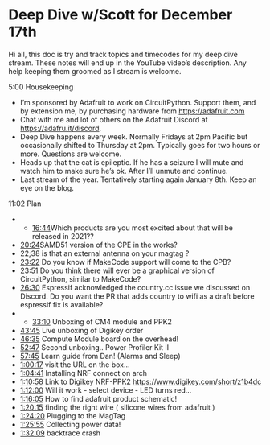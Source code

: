 # Deep Dive w/Scott for December 17th


Hi all, this doc is try and track topics and timecodes for my deep dive stream. These notes will end up in the YouTube video’s description. Any help keeping them groomed as I stream is welcome.


5:00 Housekeeping
* I’m sponsored by Adafruit to work on CircuitPython. Support them, and by extension me, by purchasing hardware from https://adafruit.com
* Chat with me and lot of others on the Adafruit Discord at https://adafru.it/discord.
* Deep Dive happens every week. Normally Fridays at 2pm Pacific but occasionally shifted to Thursday at 2pm. Typically goes for two hours or more. Questions are welcome.
* Heads up that the cat is epileptic. If he has a seizure I will mute and watch him to make sure he’s ok. After I’ll unmute and continue.
* Last stream of the year. Tentatively starting again January 8th. Keep an eye on the blog.


11:02 Plan
* * [16:44](https://www.youtube.com/watch?v=VIDEO_2020_12_17&t=1004) ​Which products are you most excited about that will be released in 2021??
* [20:24](https://www.youtube.com/watch?v=VIDEO_2020_12_17&t=1224) ​SAMD51 version of the CPE in the works?
* 22;38 is that an external antenna on your magtag ?
* [23:22](https://www.youtube.com/watch?v=VIDEO_2020_12_17&t=1402) Do you know if MakeCode support will come to the CPB?
* [23:51](https://www.youtube.com/watch?v=VIDEO_2020_12_17&t=1431) Do you think there will ever be a graphical version of CircuitPython, similar to MakeCode?
* [26:30](https://www.youtube.com/watch?v=VIDEO_2020_12_17&t=1590) Espressif acknowledged the country.cc issue we discussed on Discord. Do you want the PR that adds country to wifi as a draft before espressif fix is available?
* * [33:10](https://www.youtube.com/watch?v=VIDEO_2020_12_17&t=1990) Unboxing of CM4 module and PPK2
* [43:45](https://www.youtube.com/watch?v=VIDEO_2020_12_17&t=2625) Live unboxing of Digikey order
* [46:35](https://www.youtube.com/watch?v=VIDEO_2020_12_17&t=2795) Compute Module board on the overhead!
* [52:47](https://www.youtube.com/watch?v=VIDEO_2020_12_17&t=3167) Second unboxing.. Power Profiler Kit II
* [57:45](https://www.youtube.com/watch?v=VIDEO_2020_12_17&t=3465) Learn guide from Dan! (Alarms and Sleep)
* [1:00:17](https://www.youtube.com/watch?v=VIDEO_2020_12_17&t=3617) visit the URL on the box…
* [1:04:41](https://www.youtube.com/watch?v=VIDEO_2020_12_17&t=3881) Installing NRF connect on arch
* [1:10:58](https://www.youtube.com/watch?v=VIDEO_2020_12_17&t=4258) Link to Digikey NRF-PPK2  https://www.digikey.com/short/z1b4dc
* [1:12:00](https://www.youtube.com/watch?v=VIDEO_2020_12_17&t=4320) Will it work - select device - LED turns red...
* [1:16:05](https://www.youtube.com/watch?v=VIDEO_2020_12_17&t=4565) How to find adafruit product schematic!
* [1:20:15](https://www.youtube.com/watch?v=VIDEO_2020_12_17&t=4815) finding the right wire ( silicone wires from adafruit )
* [1:24:20](https://www.youtube.com/watch?v=VIDEO_2020_12_17&t=5060) Plugging to the MagTag
* [1:25:55](https://www.youtube.com/watch?v=VIDEO_2020_12_17&t=5155) Collecting power data!
* [1:32:09](https://www.youtube.com/watch?v=VIDEO_2020_12_17&t=5529) backtrace crash
